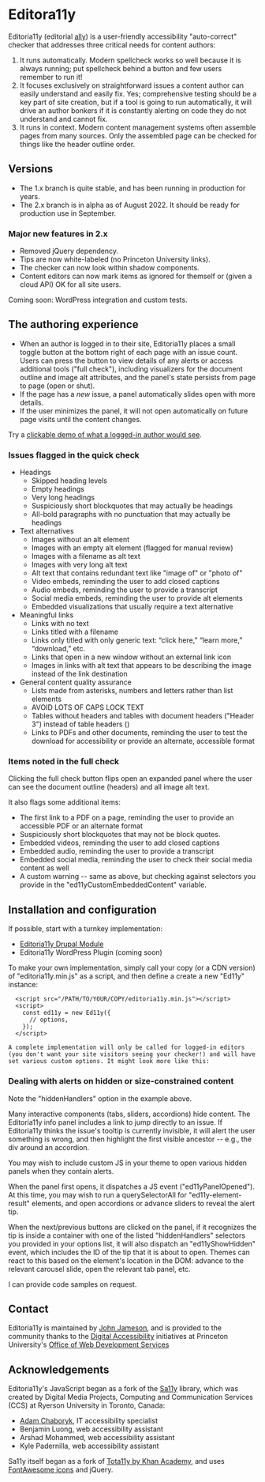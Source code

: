 # Editora11y

Editoria11y (editorial [ally](https://www.a11yproject.com/)) is a user-friendly accessibility "auto-correct" checker that addresses three critical needs for content authors:

1. It runs automatically. Modern spellcheck works so well because it is always running; put spellcheck behind a button and few users remember to run it!
1. It focuses exclusively on straightforward issues a content author can easily understand and easily fix. Yes; comprehensive testing should be a key part of site creation, but if a tool is going to run automatically, it will drive an author bonkers if it is constantly alerting on code they do not understand and cannot fix.
1. It runs in context. Modern content management systems often assemble pages from many sources. Only the assembled page can be checked for things like the header outline order.

## Versions

* The 1.x branch is quite stable, and has been running in production for years.
* The 2.x branch is in alpha as of August 2022. It should be ready for production use in September.

### Major new features in 2.x
* Removed jQuery dependency.
* Tips are now white-labeled (no Princeton University links).
* The checker can now look within shadow components.
* Content editors can now mark items as ignored for themself or (given a cloud API) OK for all site users.

Coming soon: WordPress integration and custom tests.

## The authoring experience
* When an author is logged in to their site, Editoria11y places a small toggle button at the bottom right of each page with an issue count. Users can press the button to view details of any alerts or access additional tools ("full check"), including visualizers for the document outline and image alt attributes, and the panel's state persists from page to page (open or shut).
* If the page has a *new* issue, a panel automatically slides open with more details.
* If the user minimizes the panel, it will not open automatically on future page visits until the content changes.

Try a [clickable demo of what a logged-in author would see](https://itmaybejj.github.io/editoria11y/demo/).

### Issues flagged in the quick check
* Headings
  * Skipped heading levels
  * Empty headings
  * Very long headings
  * Suspiciously short blockquotes that may actually be headings
  * All-bold paragraphs with no punctuation that may actually be headings
* Text alternatives
  * Images without an alt element
  * Images with an empty alt element (flagged for manual review)
  * Images with a filename as alt text
  * Images with very long alt text
  * Alt text that contains redundant text like "image of" or "photo of"
  * Video embeds, reminding the user to add closed captions
  * Audio embeds, reminding the user to provide a transcript
  * Social media embeds, reminding the user to provide alt elements
  * Embedded visualizations that usually require a text alternative
* Meaningful links
  * Links with no text
  * Links titled with a filename 
  * Links only titled with only generic text: “click here,” “learn more,” “download,” etc.
  * Links that open in a new window without an external link icon
  * Images in links with alt text that appears to be describing the image instead of the link destination
* General content quality assurance
  * Lists made from asterisks, numbers and letters rather than list elements
  * AVOID LOTS OF CAPS LOCK TEXT
  * Tables without headers and tables with document headers ("Header 3") instead of table headers (<th>)
  * Links to PDFs and other documents, reminding the user to test the download for accessibility or provide an alternate, accessible format
  
### Items noted in the full check
Clicking the full check button flips open an expanded panel where the user can see the document outline (headers) and all image alt text.

It also flags some additional items:

* The first link to a PDF on a page, reminding the user to provide an accessible PDF or an alternate format
* Suspiciously short blockquotes that may not be block quotes.
* Embedded videos, reminding the user to add closed captions
* Embedded audio, reminding the user to provide a transcript
* Embedded social media, reminding the user to check their social media content as well
* A custom warning -- same as above, but checking against selectors you provide in the "ed11yCustomEmbeddedContent" variable.

## Installation and configuration

If possible, start with a turnkey implementation:
* [Editoria11y Drupal Module](https://www.drupal.org/project/editoria11y)
* Editoria11y WordPress Plugin (coming soon) 

To make your own implementation, simply call your copy (or a CDN version) of "editoria11y.min.js" as a script, and then define a create a new "Ed11y" instance:

```
  <script src="/PATH/TO/YOUR/COPY/editoria11y.min.js"></script>
  <script>
    const ed11y = new Ed11y({
      // options,
    });           
  </script>

A complete implementation will only be called for logged-in editors (you don't want your site visitors seeing your checker!) and will have set various custom options. It might look more like this:

```
  <script src="/PATH/TO/YOUR/COPY/editoria11y.min.js"></script>
  <script>
    const ed11y = new Ed11y({
      // We have two content regions
      checkRoots : 'main, .footer-content-zone',
      // We have two custom shadow components
      shadowComponents : 'accordion-widget, lightbox-widget',
      // We want the box to open automatically for errors
      alertMode : 'assertive',
      // We wanted to pick our own colors
      theme : 'darkTheme',
      darkTheme: {
          bg: '#0a2051',
          bgHighlight: '#7b1919',
          text: '#f4f7ff',
          primary: '#4930a0',
          primaryText: '#f4f7ff',
          secondary: '#20160c',
          warning: '#fad859',
          alert: '#b80519',
          button: '#dde8ff',
          focusRing: 'cyan',
          activeTab: '#0a2051',
          tipHeader: '#4930a0',
      },
      // We have an external link icon with visually hidden text
      linkIgnoreStrings: ['(opens in new window)'],
      // Content editors cannot edit these elements
      ignoreElements : 'nav *, #social-block',
      // We don't want to ignore alerts, only fix or mark OK
      allowIgnore : false,
      allowOK : true,
      // Don't scan while the editor toolbar is open
      doNotRun : ".editor-toolbar",
      // Send a JS event when highlighting tips in this element,
      // so our own JS can open the accordion and show it.
      hiddenHandlers : ".accordion-panel",
    });
  </script>


### Dealing with alerts on hidden or size-constrained content

Note the "hiddenHandlers" option in the example above.

Many interactive components (tabs, sliders, accordions) hide content. The Editoria11y info panel includes a link to jump directly to an issue. If Editoria11y thinks the issue's tooltip is currently invisible, it will alert the user something is wrong, and then highlight the first visible ancestor -- e.g., the div around an accordion.

You may wish to include custom JS in your theme to open various hidden panels when they contain alerts. 

When the panel first opens, it dispatches a JS event ("ed11yPanelOpened"). At this time, you may wish to run a querySelectorAll for "ed11y-element-result" elements, and open accordions or advance sliders to reveal the alert tip.

When the next/previous buttons are clicked on the panel, if it recognizes the tip is inside a container with one of the listed "hiddenHandlers" selectors you provided in your options list, it will also dispatch an "ed11yShowHidden" event, which includes the ID of the tip that it is about to open. Themes can react to this based on the element's location in the DOM: advance to the relevant carousel slide, open the relevant tab panel, etc.

I can provide code samples on request.

## Contact
Editoria11y is maintained by [John Jameson](https://www.linkedin.com/in/johnwjameson/), and is provided to the community thanks to the [Digital Accessibility](https://accessibility.princeton.edu/) initiatives at Princeton University's [Office of Web Development Services](https://wds.princeton.edu/)

## Acknowledgements
Editoria11y's JavaScript began as a fork of the [Sa11y](https://ryersondmp.github.io/sa11y/) library, which was created by Digital Media Projects, Computing and Communication Services (CCS) at Ryerson University in Toronto, Canada:
- [Adam Chaboryk](https://github.com/adamchaboryk), IT accessibility specialist
- Benjamin Luong, web accessibility assistant
- Arshad Mohammed, web accessibility assistant
- Kyle Padernilla, web accessibility assistant

Sa11y itself began as a fork of [Tota11y by Khan Academy](https://github.com/Khan/tota11y), and uses [FontAwesome icons](https://github.com/FortAwesome/Font-Awesome) and jQuery.
